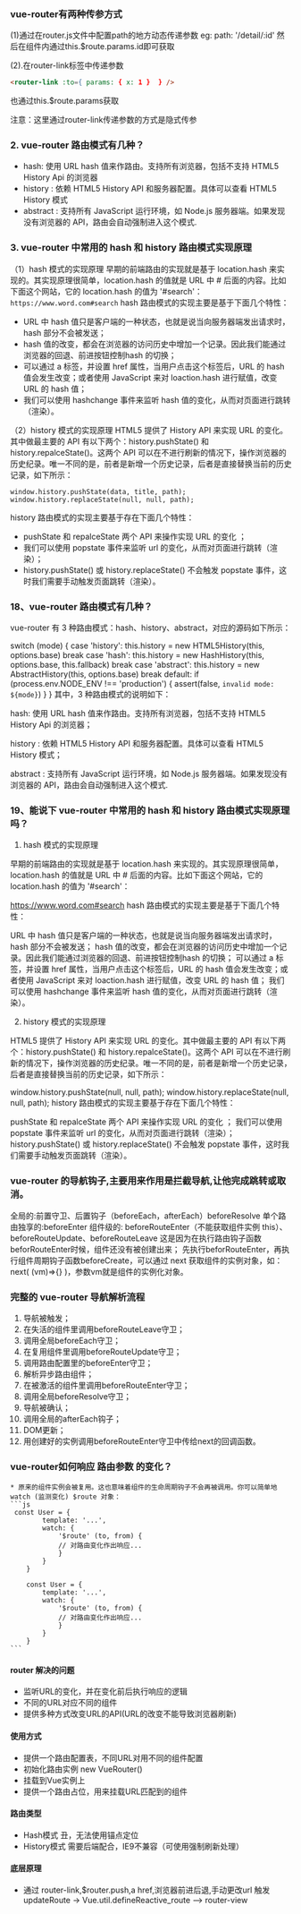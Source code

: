 
### vue-router有两种传参方式

(1)通过在router.js文件中配置path的地方动态传递参数 eg: path: '/detail/:id' 然后在组件内通过this.$route.params.id即可获取

(2).在router-link标签中传递参数

```html
<router-link :to={ params: { x: 1 }  } />
```
也通过this.$route.params获取 

注意：这里通过router-link传递参数的方式是隐式传参

### 2. vue-router 路由模式有几种？
* hash: 使用 URL hash 值来作路由。支持所有浏览器，包括不支持 HTML5 History Api 的浏览器
* history : 依赖 HTML5 History API 和服务器配置。具体可以查看 HTML5 History 模式
* abstract : 支持所有 JavaScript 运行环境，如 Node.js 服务器端。如果发现没有浏览器的 API，路由会自动强制进入这个模式.

### 3. vue-router 中常用的 hash 和 history 路由模式实现原理
（1）hash 模式的实现原理
早期的前端路由的实现就是基于 location.hash 来实现的。其实现原理很简单，location.hash 的值就是 URL 中 # 后面的内容。比如下面这个网站，它的 location.hash 的值为 '#search'：`https://www.word.com#search`
hash 路由模式的实现主要是基于下面几个特性：
* URL 中 hash 值只是客户端的一种状态，也就是说当向服务器端发出请求时，hash 部分不会被发送；
* hash 值的改变，都会在浏览器的访问历史中增加一个记录。因此我们能通过浏览器的回退、前进按钮控制hash 的切换；
* 可以通过 a 标签，并设置 href 属性，当用户点击这个标签后，URL 的 hash 值会发生改变；或者使用  JavaScript 来对 loaction.hash 进行赋值，改变 URL 的 hash 值；
* 我们可以使用 hashchange 事件来监听 hash 值的变化，从而对页面进行跳转（渲染）。

（2）history 模式的实现原理
HTML5 提供了 History API 来实现 URL 的变化。其中做最主要的 API 有以下两个：history.pushState() 和 history.repalceState()。这两个 API 可以在不进行刷新的情况下，操作浏览器的历史纪录。唯一不同的是，前者是新增一个历史记录，后者是直接替换当前的历史记录，如下所示：
```
window.history.pushState(data, title, path);
window.history.replaceState(null, null, path);
```
history 路由模式的实现主要基于存在下面几个特性：
* pushState 和 repalceState 两个 API 来操作实现 URL 的变化 ；
* 我们可以使用 popstate 事件来监听 url 的变化，从而对页面进行跳转（渲染）；
* history.pushState() 或 history.replaceState() 不会触发 popstate 事件，这时我们需要手动触发页面跳转（渲染）。


### 18、vue-router 路由模式有几种？
vue-router 有 3 种路由模式：hash、history、abstract，对应的源码如下所示：

switch (mode) {
  case 'history':
	this.history = new HTML5History(this, options.base)
	break
  case 'hash':
	this.history = new HashHistory(this, options.base, this.fallback)
	break
  case 'abstract':
	this.history = new AbstractHistory(this, options.base)
	break
  default:
	if (process.env.NODE_ENV !== 'production') {
	  assert(false, `invalid mode: ${mode}`)
	}
}
其中，3 种路由模式的说明如下：

hash: 使用 URL hash 值来作路由。支持所有浏览器，包括不支持 HTML5 History Api 的浏览器；

history : 依赖 HTML5 History API 和服务器配置。具体可以查看 HTML5 History 模式；

abstract : 支持所有 JavaScript 运行环境，如 Node.js 服务器端。如果发现没有浏览器的 API，路由会自动强制进入这个模式.

### 19、能说下 vue-router 中常用的 hash 和 history 路由模式实现原理吗？
 1. hash 模式的实现原理

早期的前端路由的实现就是基于 location.hash 来实现的。其实现原理很简单，location.hash 的值就是 URL 中 # 后面的内容。比如下面这个网站，它的 location.hash 的值为 '#search'：

https://www.word.com#search
hash 路由模式的实现主要是基于下面几个特性：

URL 中 hash 值只是客户端的一种状态，也就是说当向服务器端发出请求时，hash 部分不会被发送；
hash 值的改变，都会在浏览器的访问历史中增加一个记录。因此我们能通过浏览器的回退、前进按钮控制hash 的切换；
可以通过 a 标签，并设置 href 属性，当用户点击这个标签后，URL 的 hash 值会发生改变；或者使用  JavaScript 来对 loaction.hash 进行赋值，改变 URL 的 hash 值；
我们可以使用 hashchange 事件来监听 hash 值的变化，从而对页面进行跳转（渲染）。

2. history 模式的实现原理

HTML5 提供了 History API 来实现 URL 的变化。其中做最主要的 API 有以下两个：history.pushState() 和 history.repalceState()。这两个 API 可以在不进行刷新的情况下，操作浏览器的历史纪录。唯一不同的是，前者是新增一个历史记录，后者是直接替换当前的历史记录，如下所示：

window.history.pushState(null, null, path);
window.history.replaceState(null, null, path);
history 路由模式的实现主要基于存在下面几个特性：

pushState 和 repalceState 两个 API 来操作实现 URL 的变化 ；
我们可以使用 popstate 事件来监听 url 的变化，从而对页面进行跳转（渲染）；
history.pushState() 或 history.replaceState() 不会触发 popstate 事件，这时我们需要手动触发页面跳转（渲染）。


### vue-router 的导航钩子,主要用来作用是拦截导航,让他完成跳转或取消。
全局的:前置守卫、后置钩子（beforeEach，afterEach）beforeResolve
单个路由独享的:beforeEnter
组件级的: beforeRouteEnter（不能获取组件实例 this）、beforeRouteUpdate、beforeRouteLeave
这是因为在执行路由钩子函数beforRouteEnter时候，组件还没有被创建出来；
先执行beforRouteEnter，再执行组件周期钩子函数beforeCreate，可以通过 next 获取组件的实例对象，如：next( (vm)=>{} )，参数vm就是组件的实例化对象。

### 完整的 vue-router 导航解析流程
  1. 导航被触发；
  2. 在失活的组件里调用beforeRouteLeave守卫；
  3. 调用全局beforeEach守卫；
  4. 在复用组件里调用beforeRouteUpdate守卫；
  5. 调用路由配置里的beforeEnter守卫；
  6. 解析异步路由组件；
  7. 在被激活的组件里调用beforeRouteEnter守卫；
  8. 调用全局beforeResolve守卫；
  9. 导航被确认；
  10. 调用全局的afterEach钩子；
  11. DOM更新；
  12. 用创建好的实例调用beforeRouteEnter守卫中传给next的回调函数。

  ### vue-router如何响应 路由参数 的变化？
    * 原来的组件实例会被复用。这也意味着组件的生命周期钩子不会再被调用。你可以简单地 watch (监测变化) $route 对象：
    ```js
     const User = {
            template: '...',
            watch: {
                '$route' (to, from) {
                // 对路由变化作出响应...
                }
            }
        }

        const User = {
            template: '...',
            watch: {
                '$route' (to, from) {
                // 对路由变化作出响应...
                }
            }
        }
    ```

#### router 解决的问题
* 监听URL的变化，并在变化前后执行响应的逻辑
* 不同的URL对应不同的组件
* 提供多种方式改变URL的API(URL的改变不能导致浏览器刷新)

#### 使用方式
* 提供一个路由配置表，不同URL对用不同的组件配置
* 初始化路由实例 new VueRouter()
* 挂载到Vue实例上
* 提供一个路由占位，用来挂载URL匹配到的组件

#### 路由类型
* Hash模式 丑，无法使用锚点定位
* History模式 需要后端配合，IE9不兼容（可使用强制刷新处理）

#### 底层原理
* 通过 router-link,$router.push,a href,浏览器前进后退,手动更改url 触发 updateRoute -> Vue.util.defineReactive_route --> router-view